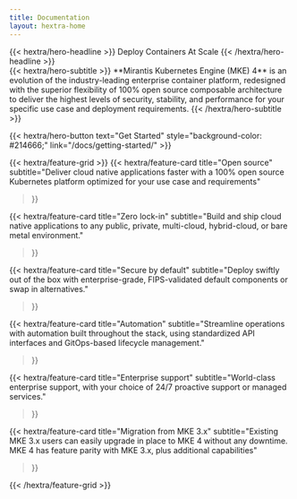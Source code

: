 ```yaml
---
title: Documentation
layout: hextra-home
---
```


<div class="hx-mt-6 hx-mb-6">
{{< hextra/hero-headline >}}
  Deploy Containers At Scale
{{< /hextra/hero-headline >}}
</div>

<div class="hx-mb-12">
{{< hextra/hero-subtitle >}}
  **Mirantis Kubernetes Engine (MKE) 4** is an evolution of the industry-leading enterprise container platform,  
  redesigned with the superior flexibility of 100% open source composable architecture to deliver the highest  
  levels of security, stability, and performance for your specific use case and deployment requirements.
{{< /hextra/hero-subtitle >}}
</div>

{{< hextra/hero-button
  text="Get Started"
  style="background-color: #214666;"
  link="/docs/getting-started/" >}}

<div class="hx-mt-12"></div>

{{< hextra/feature-grid >}}
  {{< hextra/feature-card
    title="Open source"
    subtitle="Deliver cloud native applications faster with a 100% open source Kubernetes platform optimized for your use case and requirements"
  >}}

  {{< hextra/feature-card
    title="Zero lock-in"
    subtitle="Build and ship cloud native applications to any public, private, multi-cloud, hybrid-cloud, or bare metal environment."
  >}}

  {{< hextra/feature-card
    title="Secure by default"
    subtitle="Deploy swiftly out of the box with enterprise-grade, FIPS-validated default components or swap in alternatives."
  >}}

  {{< hextra/feature-card
    title="Automation"
    subtitle="Streamline operations with automation built throughout the stack, using standardized API interfaces and GitOps-based lifecycle management."
  >}}

  {{< hextra/feature-card
    title="Enterprise support"
    subtitle="World-class enterprise support, with your choice of 24/7 proactive support or managed services."
  >}}

  {{< hextra/feature-card
    title="Migration from MKE 3.x"
    subtitle="Existing MKE 3.x users can easily upgrade in place to MKE 4 without any downtime. MKE 4 has feature parity with MKE 3.x, plus additional capabilities"
  >}}

{{< /hextra/feature-grid >}}
